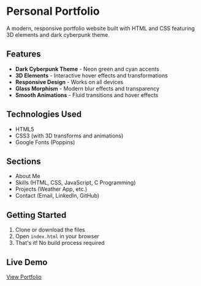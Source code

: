 # Personal Portfolio

A modern, responsive portfolio website built with HTML and CSS featuring 3D elements and dark cyberpunk theme.

## Features

- **Dark Cyberpunk Theme** - Neon green and cyan accents
- **3D Elements** - Interactive hover effects and transformations
- **Responsive Design** - Works on all devices
- **Glass Morphism** - Modern blur effects and transparency
- **Smooth Animations** - Fluid transitions and hover effects

## Technologies Used

- HTML5
- CSS3 (with 3D transforms and animations)
- Google Fonts (Poppins)

## Sections

- About Me
- Skills (HTML, CSS, JavaScript, C Programming)
- Projects (Weather App, etc.)
- Contact (Email, LinkedIn, GitHub)

## Getting Started

1. Clone or download the files
2. Open `index.html` in your browser
3. That's it! No build process required

## Live Demo

[View Portfolio](https://merasool.github.io/ShaikRasool_portfolio/)


